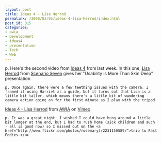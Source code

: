 ```yaml
---
layout: post
title: Ideas 4 - Lisa Herrod
permalink: /2008/02/05/ideas-4-lisa-herrod/index.html
post_id: 315
categories: 
- awia
- Development
- ideas4
- presentation
- Tech
- Web
---
```


p. Here's the second video from <a href="http://webindustry.asn.au/ideas4">Ideas 4</a> from last week. In this one, <a href="http://scenariogirl.com">Lisa Herrod</a> from <a href="http://scenarioseven.com.au">Scenario Seven</a> gives her "Usability is More Than Skin Deep" presentation.




	p. Once again, there were a few teething issues with the camera. I framed it using Harriet as a guide, but it turns out that Lisa is a little bit taller, which means there's a little bit of wandering camera action going on for the first minute as I play with the tripod.




<object type="application/x-shockwave-flash" width="400" height="300" data="http://www.vimeo.com/moogaloop.swf?clip_id=662941&server=www.vimeo.com&fullscreen=1&show_title=1&show_byline=1&show_portrait=0&color=">    <param name="quality" value="best" />    <param name="allowfullscreen" value="true" />    <param name="scale" value="showAll" />    <param name="movie" value="http://www.vimeo.com/moogaloop.swf?clip_id=662941&server=www.vimeo.com&fullscreen=1&show_title=1&show_byline=1&show_portrait=0&color=" /></object>
<a href="http://www.vimeo.com/662941/l:embed_662941">Ideas 4 - Lisa Herrod</a> from <a href="http://www.vimeo.com/user358699/l:embed_662941"><span class="caps">AWIA</span></a> on <a href="http://vimeo.com/l:embed_662941">Vimeo</a>.

	p. It was a great night. I wished I could have hung around a little bit longer at the end, but I had to rush home (sick children and such - all is good now) so I missed out on the <a href="http://www.flickr.com/photos/rosemaryl/2231150589/">trip to Fast Eddies.</a>

